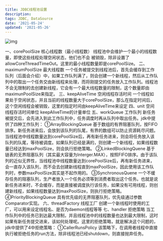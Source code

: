```yaml
---
title: JDBC线程池设置
description: 
tags: JDBC, DataSource
date: '2021-05-24'
updated: '2021-05-26'
---
```


![img](.\jdbc-pool.assets\1649861-20200317152016551-1682542588.png)

一、corePoolSize 核心线程数（最小线程数）
线程池中会维护一个最小的线程数量，即使这些线程处理空闲状态，他们也不会 被销毁，除非设置了allowCoreThreadTimeOut。这里的最小线程数量即是corePoolSize。
二、maximumPoolSize 最大线程数
一个任务被提交到线程池后，首先会缓存到工作队列（后面会介绍）中，如果工作队列满了，则会创建一个新线程，然后从工作队列中的取出一个任务交由新线程来处理，而将刚提交的任务放入工作队列。线程池不会无限制的去创建新线程，它会有一个最大线程数量的限制，这个数量即由maximunPoolSize来指定。
三、keepAliveTime 空闲线程存活时间
一个线程如果处于空闲状态，并且当前的线程数量大于corePoolSize，那么在指定时间后，这个空闲线程会被销毁，这里的指定时间由keepAliveTime来设定
四、unit 空间线程存活时间单位
keepAliveTime的计量单位
五、workQueue 工作队列
新任务被提交后，会先进入到此工作队列中，任务调度时再从队列中取出任务。jdk中提供了四种工作队列：
①ArrayBlockingQueue
基于数组的有界阻塞队列，按FIFO排序。新任务进来后，会放到该队列的队尾，有界的数组可以防止资源耗尽问题。当线程池中线程数量达到corePoolSize后，再有新任务进来，则会将任务放入该队列的队尾，等待被调度。如果队列已经是满的，则创建一个新线程，如果线程数量已经达到maxPoolSize，则会执行拒绝策略。
②LinkedBlockingQuene
基于链表的无界阻塞队列（其实最大容量为Interger.MAX），按照FIFO排序。由于该队列的近似无界性，当线程池中线程数量达到corePoolSize后，再有新任务进来，会一直存入该队列，而不会去创建新线程直到maxPoolSize，因此使用该工作队列时，参数maxPoolSize其实是不起作用的。
③SynchronousQuene
一个不缓存任务的阻塞队列，生产者放入一个任务必须等到消费者取出这个任务。也就是说新任务进来时，不会缓存，而是直接被调度执行该任务，如果没有可用线程，则创建新线程，如果线程数量达到maxPoolSize，则执行拒绝策略。
④PriorityBlockingQueue
具有优先级的无界阻塞队列，优先级通过参数Comparator实现。
六、threadFactory 线程工厂
创建一个新线程时使用的工厂，可以用来设定线程名、是否为daemon线程等等
七、handler 拒绝策略
当工作队列中的任务已到达最大限制，并且线程池中的线程数量也达到最大限制，这时如果有新任务提交进来，该如何处理呢。这里的拒绝策略，就是解决这个问题的，jdk中提供了4中拒绝策略：
①CallerRunsPolicy
该策略下，在调用者线程中直接执行被拒绝任务的run方法，除非线程池已经shutdown，则直接抛弃任务。